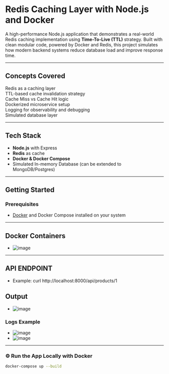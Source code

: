 
# Redis Caching Layer with Node.js and Docker

A high-performance Node.js application that demonstrates a real-world Redis caching implementation using **Time-To-Live (TTL)** strategy. Built with clean modular code, powered by Docker and Redis, this project simulates how modern backend systems reduce database load and improve response time.

---

## Concepts Covered

 Redis as a caching layer  
 TTL-based cache invalidation strategy  
 Cache Miss vs Cache Hit logic  
 Dockerized microservice setup  
 Logging for observability and debugging  
 Simulated database layer

---

## Tech Stack

- **Node.js** with Express
- **Redis** as cache
- **Docker & Docker Compose**
- Simulated In-memory Database (can be extended to MongoDB/Postgres)

---

## Getting Started

### Prerequisites

- [Docker](https://www.docker.com/) and Docker Compose installed on your system

---
## Docker Containers
- ![image](https://github.com/user-attachments/assets/0f7d14ad-23ad-41c7-a8d3-79a1a92a0f98)


---
## API ENDPOINT
- Example: curl http://localhost:8000/api/products/1
## Output 
- ![image](https://github.com/user-attachments/assets/4bc3448f-aaa2-4dc1-b6b3-e14506a51718)

### Logs Example
- ![image](https://github.com/user-attachments/assets/8827f530-34b9-4264-9529-cda599857ecf)
- ![image](https://github.com/user-attachments/assets/32ef83fe-83ad-4578-82cb-00575497729b)

---
### ⚙️ Run the App Locally with Docker
```bash
docker-compose up --build



